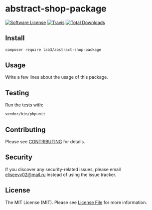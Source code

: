 # abstract-shop-package

[![Software License](https://img.shields.io/badge/license-MIT-brightgreen.svg?style=flat-square)](LICENSE.md)
[![Travis](https://img.shields.io/travis/lab3/abstract-shop-package.svg?style=flat-square)]()
[![Total Downloads](https://img.shields.io/packagist/dt/lab3/abstract-shop-package.svg?style=flat-square)](https://packagist.org/packages/lab3/abstract-shop-package)


## Install

```bash
composer require lab3/abstract-shop-package
```


## Usage

Write a few lines about the usage of this package.


## Testing

Run the tests with:

```bash
vendor/bin/phpunit
```


## Contributing

Please see [CONTRIBUTING](CONTRIBUTING.md) for details.


## Security

If you discover any security-related issues, please email eliseevv02@mail.ru instead of using the issue tracker.


## License

The MIT License (MIT). Please see [License File](/LICENSE.md) for more information.
